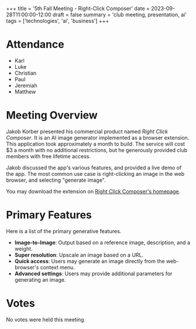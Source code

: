 +++
title = '5th Fall Meeting - Right-Click Composer'
date = 2023-09-28T11:00:00-12:00
draft = false
summary = 'club meeting, presentation, ai'
tags = ['technologies', 'ai', 'business']
+++

# Attendance

- Karl
- Luke
- Christian
- Paul
- Jeremiah
- Matthew

# Meeting Overview

Jakob Korber presented his commercial product named *Right Click Composer*. It is an AI image generator implemented as a browser extension. This application took approximately a month to build. The service will cost $3 a month with no additional restrictions, but he generously provided club members with free lifetime access. 

Jakob discussed the app's various features, and provided a live demo of the app. The most common use case is right-clicking an image in the web browser, and selecting "generate image".

You may download the extension on [Right Click Composer's homepage](http://rightclickcomposer.com/).

# Primary Features

Here is a list of the primary generative features.
- **Image-to-Image**: Output based on a reference image, description, and a weight.
- **Super resolution**: Upscale an image based on a URL.
- **Quick access**: Users may generate an image directly from the web-browser's context menu.
- **Advanced settings**: Users may provide additional parameters for generating an image.

# Votes

No votes were held this meeting.
